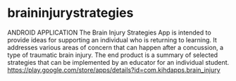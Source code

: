 # braininjurystrategies
ANDROID APPLICATION
The Brain Injury Strategies App is intended to provide ideas for supporting an individual who is returning to learning. It addresses various areas of concern that can happen after a concussion, a type of traumatic brain injury. The end product is a summary of selected strategies that can be implemented by an educator for an individual student.
https://play.google.com/store/apps/details?id=com.kihdapps.brain_injury
